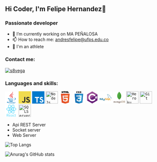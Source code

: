 ## Hi Coder, I'm Felipe Hernandez👋

### Passionate developer


- 🔭 I’m currently working on MA PEÑALOSA 
- 📫 How to reach me: andresfelipe@ufps.edu.co
- 👟 I'm an athlete

### Contact me:
<a href="https://www.linkedin.com/in/andres-felipe-hernandez-caicedo-b06172220/" target="__blank"><img align="center" src="https://raw.githubusercontent.com/rahuldkjain/github-profile-readme-generator/master/src/images/icons/Social/linked-in-alt.svg" alt="s8vega" height="30" width="40" /></a>
### Languages and skills:
<code><img src="https://raw.githubusercontent.com/devicons/devicon/master/icons/java/java-original.svg" width="40" height="40" title="Java"></code>
<code><img src="https://raw.githubusercontent.com/github/explore/80688e429a7d4ef2fca1e82350fe8e3517d3494d/topics/javascript/javascript.png" width="40" height="40" title="JavaScript"></code>
<code><img  src="https://raw.githubusercontent.com/github/explore/80688e429a7d4ef2fca1e82350fe8e3517d3494d/topics/typescript/typescript.png" width="40" height="40" title="TypeScript"></code>
<code><img  src="https://cdn.icon-icons.com/icons2/2415/PNG/512/nodejs_plain_logo_icon_146409.png" width="40" height="40" title="NodeJs"></code>
<code><img src="https://raw.githubusercontent.com/github/explore/80688e429a7d4ef2fca1e82350fe8e3517d3494d/topics/html/html.png" width="40" height="40" title="HTML"></code>
<code><img src="https://raw.githubusercontent.com/github/explore/80688e429a7d4ef2fca1e82350fe8e3517d3494d/topics/css/css.png" width="40" height="40" title="CSS"></code>
<code><img src="https://raw.githubusercontent.com/devicons/devicon/master/icons/csharp/csharp-original.svg" width="40" height="40" title="Csharp"></code>
<code><img src="https://raw.githubusercontent.com/devicons/devicon/master/icons/mysql/mysql-original-wordmark.svg" width="40" height="40" title="Mysql"></code>
<code><img src="https://raw.githubusercontent.com/devicons/devicon/master/icons/mongodb/mongodb-original-wordmark.svg" width="40" height="40" title="MongoDB"></code>
<code><img src="https://www.vectorlogo.zone/logos/heroku/heroku-icon.svg" width="40" height="40" title="Heroku"></code>
<code><img src="https://www.vectorlogo.zone/logos/git-scm/git-scm-icon.svg" width="40" height="40" title="Git"></code>
<code><img src="https://raw.githubusercontent.com/devicons/devicon/master/icons/react/react-original-wordmark.svg" width="40" height="40" title="React"></code>
<code><img src="https://cdn.iconscout.com/icon/free/png-256/sql-4-190807.png" width="40" height="40" title="SQLServer"></code>

- Api REST Server
- Socket server
- Web Server

![Top Langs](https://github-readme-stats.vercel.app/api/top-langs/?username=FelipeHernandez98&layout=compact&theme=radical&langs_count=8)

![Anurag's GitHub stats](https://github-readme-stats.vercel.app/api?username=FelipeHernandez98&show_icons=true&theme=radical)



